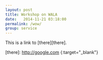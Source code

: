 ```yaml
---
layout: post
title: Workshop on WALA
date:   2014-11-21 03:18:00
permalink: /wow/
group: service
---
```


This is a link to [there][there].

[there]: http://google.com {:target="_blank"}
